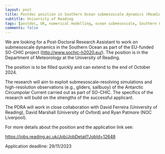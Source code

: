 ```yaml
---
layout: post
title: Postdoc position in Southern Ocean submesoscale dynamics (Reading, UK)
subtitle: University of Reading
tags: [postdoc, UK, numerical modelling, ocean submesoscale, Southern Ocean]
comments: false
---
```

We are looking for a Post-Doctoral Research Assistant to work on submesoscale dynamics in the Southern Ocean as part of the EU-funded SO-CHIC project (http://www.sochic-h2020.eu/). The position is in the Department of Meteorology at the University of Reading.

 

The position is to be filled quickly and can extend to the end of October 2024.

The research will aim to exploit submesoscale-resolving simulations and high-resolution observations (e.g., gliders, sailbuoy) of the Antarctic Circumpolar Current carried out as part of SO-CHIC. The specifics of the research will build on the strengths of the successful applicant.

 

The PDRA will work in close collaboration with David Ferreira (University of Reading), David Marshall (University of Oxford) and Ryan Patmore (NOC Liverpool).

 

For more details about the position and the application link see:

https://jobs.reading.ac.uk/Job/JobDetail?JobId=12648

Application deadline: 29/11/2023
